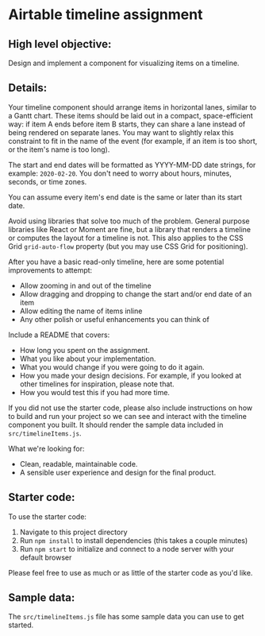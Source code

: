 # Airtable timeline assignment

## High level objective:

Design and implement a component for visualizing items on a timeline.

## Details:

Your timeline component should arrange items in horizontal lanes, similar to a Gantt chart. These items should be laid out in a compact, space-efficient way: if item A ends before item B starts, they can share a lane instead of being rendered on separate lanes. You may want to slightly relax this constraint to fit in the name of the event (for example, if an item is too short, or the item's name is too long).

The start and end dates will be formatted as YYYY-MM-DD date strings, for example: `2020-02-20`. You don't need to worry about hours, minutes, seconds, or time zones.

You can assume every item's end date is the same or later than its start date.

Avoid using libraries that solve too much of the problem. General purpose libraries like React or Moment are fine, but a library that renders a timeline or computes the layout for a timeline is not. This also applies to the CSS Grid `grid-auto-flow` property (but you may use CSS Grid for positioning).

After you have a basic read-only timeline, here are some potential improvements to attempt:

* Allow zooming in and out of the timeline
* Allow dragging and dropping to change the start and/or end date of an item
* Allow editing the name of items inline
* Any other polish or useful enhancements you can think of

Include a README that covers:

* How long you spent on the assignment.
* What you like about your implementation.
* What you would change if you were going to do it again.
* How you made your design decisions. For example, if you looked at other timelines for inspiration, please note that.
* How you would test this if you had more time.

If you did not use the starter code, please also include instructions on how to build and run your project so we can see and interact with the timeline component you built. It should render the sample data included in `src/timelineItems.js`.

What we're looking for:

* Clean, readable, maintainable code.
* A sensible user experience and design for the final product.

## Starter code:

To use the starter code:

1. Navigate to this project directory
2. Run `npm install` to install dependencies (this takes a couple minutes)
3. Run `npm start` to initialize and connect to a node server with your default browser

Please feel free to use as much or as little of the starter code as you'd like.

## Sample data:

The `src/timelineItems.js` file has some sample data you can use to get started.
